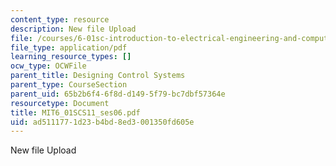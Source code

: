 ```yaml
---
content_type: resource
description: New file Upload
file: /courses/6-01sc-introduction-to-electrical-engineering-and-computer-science-i-spring-2011/ad5111771d23b4bd8ed3001350fd605e_MIT6_01SCS11_ses06.pdf
file_type: application/pdf
learning_resource_types: []
ocw_type: OCWFile
parent_title: Designing Control Systems
parent_type: CourseSection
parent_uid: 65b2b6f4-6f8d-d149-5f79-bc7dbf57364e
resourcetype: Document
title: MIT6_01SCS11_ses06.pdf
uid: ad511177-1d23-b4bd-8ed3-001350fd605e
---
```

New file Upload

